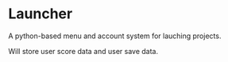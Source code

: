 # Launcher
A python-based menu and account system for lauching projects.

Will store user score data and user save data.
